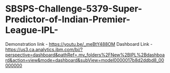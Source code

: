 # SBSPS-Challenge-5379-Super-Predictor-of-Indian-Premier-League-IPL-
Demonstration link - https://youtu.be/_meBtY488OM
Dashboard Link - https://us3.ca.analytics.ibm.com/bi/?perspective=dashboard&pathRef=.my_folders%2FNew%2BIPL%2Bdashboard&action=view&mode=dashboard&subView=model0000017b8d2ddbd8_00000000

